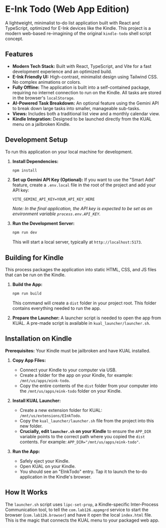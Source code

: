 # E-Ink Todo (Web App Edition)

A lightweight, minimalist to-do list application built with React and TypeScript, optimized for E-Ink devices like the Kindle. This project is a modern web-based re-imagining of the original `kindle-todo` shell script concept.

## Features

-   **Modern Tech Stack:** Built with React, TypeScript, and Vite for a fast development experience and an optimized build.
-   **E-Ink Friendly UI:** High-contrast, minimalist design using Tailwind CSS. No complex animations or colors.
-   **Fully Offline:** The application is built into a self-contained package, requiring no internet connection to run on the Kindle. All tasks are stored in the browser's `localStorage`.
-   **AI-Powered Task Breakdown:** An optional feature using the Gemini API to break down large tasks into smaller, manageable sub-tasks.
-   **Views:** Includes both a traditional list view and a monthly calendar view.
-   **Kindle Integration:** Designed to be launched directly from the KUAL menu on a jailbroken Kindle.

## Development Setup

To run this application on your local machine for development.

1.  **Install Dependencies:**
    ```bash
    npm install
    ```

2.  **Set up Gemini API Key (Optional):**
    If you want to use the "Smart Add" feature, create a `.env.local` file in the root of the project and add your API key:
    ```
    VITE_GEMINI_API_KEY=YOUR_API_KEY_HERE
    ```
    *Note: In the final application, the API key is expected to be set as an environment variable `process.env.API_KEY`.*

3.  **Run the Development Server:**
    ```bash
    npm run dev
    ```
    This will start a local server, typically at `http://localhost:5173`.

## Building for Kindle

This process packages the application into static HTML, CSS, and JS files that can be run on the Kindle.

1.  **Build the App:**
    ```bash
    npm run build
    ```
    This command will create a `dist` folder in your project root. This folder contains everything needed to run the app.

2.  **Prepare the Launcher:**
    A launcher script is needed to open the app from KUAL. A pre-made script is available in `kual_launcher/launcher.sh`.

## Installation on Kindle

**Prerequisites:** Your Kindle must be jailbroken and have KUAL installed.

1.  **Copy App Files:**
    *   Connect your Kindle to your computer via USB.
    *   Create a folder for the app on your Kindle, for example: `/mnt/us/apps/eink-todo`.
    *   Copy the entire contents of the `dist` folder from your computer into the `/mnt/us/apps/eink-todo` folder on your Kindle.

2.  **Install KUAL Launcher:**
    *   Create a new extension folder for KUAL: `/mnt/us/extensions/EInkTodo`.
    *   Copy the `kual_launcher/launcher.sh` file from the project into this new folder.
    *   **Crucially, edit `launcher.sh` on your Kindle** to ensure the `APP_DIR` variable points to the correct path where you copied the `dist` contents. For example: `APP_DIR="/mnt/us/apps/eink-todo"`.

3.  **Run the App:**
    *   Safely eject your Kindle.
    *   Open KUAL on your Kindle.
    *   You should see an "EInkTodo" entry. Tap it to launch the to-do application in the Kindle's browser.

## How It Works

The `launcher.sh` script uses `lipc-set-prop`, a Kindle-specific Inter-Process Communication tool, to tell the `com.lab126.appmgrd` service to start the browser (`com.lab126.browser`) and have it open the local `index.html` file. This is the magic that connects the KUAL menu to your packaged web app.
